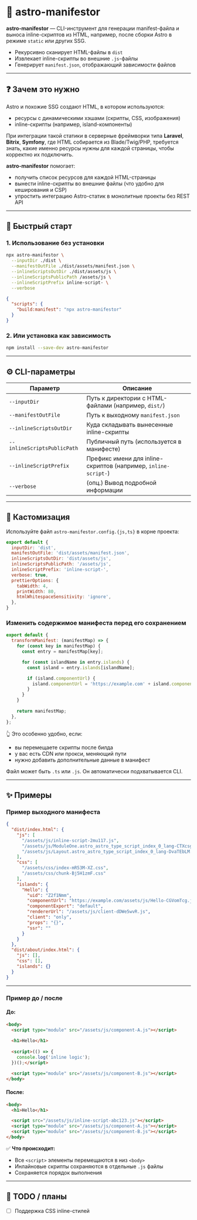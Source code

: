 # 🌟 astro-manifestor

**astro-manifestor** — CLI-инструмент для генерации manifest-файла и выноса inline-скриптов из HTML, например, после сборки Astro в режиме `static` или других SSG.

- Рекурсивно сканирует HTML-файлы в `dist`
- Извлекает inline-скрипты во внешние `.js`-файлы
- Генерирует `manifest.json`, отображающий зависимости файлов

---

## ❓ Зачем это нужно

Astro и похожие SSG создают HTML, в котором используются:

- ресурсы с динамическими хэшами (скрипты, CSS, изображения)
- inline-скрипты (например, island-компоненты)

При интеграции такой статики в серверные фреймворки типа **Laravel**, **Bitrix**, **Symfony**, где HTML собирается из Blade/Twig/PHP, требуется знать, какие именно ресурсы нужны для каждой страницы, чтобы корректно их подключить.

**astro-manifestor** помогает:

- получить список ресурсов для каждой HTML-страницы
- вынести inline-скрипты во внешние файлы (что удобно для кеширования и CSP)
- упростить интеграцию Astro-статик в монолитные проекты без REST API

---

## 🚀 Быстрый старт

### 1. Использование без установки

```bash
npx astro-manifestor \
  --inputDir ./dist \
  --manifestOutFile ./dist/assets/manifest.json \
  --inlineScriptsOutDir ./dist/assets/js \
  --inlineScriptsPublicPath /assets/js \
  --inlineScriptPrefix inline-script- \
  --verbose
```

```json
{
  "scripts": {
    "build:manifest": "npx astro-manifestor"
  }
}
```

### 2. Или установка как зависимость

```bash
npm install --save-dev astro-manifestor
```

---

## ⚙️ CLI-параметры

| Параметр                    | Описание                                                                |
|-----------------------------|-------------------------------------------------------------------------|
| `--inputDir`                | Путь к директории с HTML-файлами (например, `dist/`)                    |
| `--manifestOutFile`         | Путь к выходному `manifest.json`                                        |
| `--inlineScriptsOutDir`     | Куда складывать вынесенные inline-скрипты                               |
| `--inlineScriptsPublicPath` | Публичный путь (используется в манифесте)                               |
| `--inlineScriptPrefix`      | Префикс имени для inline-скриптов (например, `inline-script-`)          |
| `--verbose`                 | (опц.) Вывод подробной информации                                       |

---

## 🔧 Кастомизация

Используйте файл `astro-manifestor.config.{js,ts}` в корне проекта:

```js
export default {
  inputDir: 'dist',
  manifestOutFile: 'dist/assets/manifest.json',
  inlineScriptsOutDir: 'dist/assets/js',
  inlineScriptsPublicPath: '/assets/js',
  inlineScriptPrefix: 'inline-script-',
  verbose: true,
  prettierOptions: {
    tabWidth: 4,
    printWidth: 80,
    htmlWhitespaceSensitivity: 'ignore',
  },
}
```

### Изменить содержимое манифеста перед его сохранением

```js
export default {
  transformManifest: (manifestMap) => {
    for (const key in manifestMap) {
      const entry = manifestMap[key];

      for (const islandName in entry.islands) {
        const island = entry.islands[islandName];

        if (island.componentUrl) {
          island.componentUrl = 'https://example.com' + island.componentUrl;
        }
      }
    }
    
    return manifestMap;
  },
};
```

👆 Это особенно удобно, если:

- вы перемещаете скрипты после билда
- у вас есть CDN или прокси, меняющий пути
- нужно добавить дополнительные данные в манифест

Файл может быть `.ts` или `.js`. Он автоматически подхватывается CLI.

---

## ✨ Примеры

### Пример выходного манифеста

```json
{
  "dist/index.html": {
    "js": [
      "/assets/js/inline-script-2mu117.js",
      "/assets/js/ModuleOne.astro_astro_type_script_index_0_lang-CTXcsgZ5.js",
      "/assets/js/Layout.astro_astro_type_script_index_0_lang-DvaTEbLM.js"
    ],
    "css": [
      "/assets/css/index-mR53M-XZ.css",
      "/assets/css/chunk-Bj5H1zmF.css"
    ],
    "islands": {
      "Hello": {
        "uid": "Z2f1Nmm",
        "componentUrl": "https://example.com/assets/js/Hello-CGVomTcg.js",
        "componentExport": "default",
        "rendererUrl": "/assets/js/client-dDWe5wvR.js",
        "client": "only",
        "props": "{}",
        "ssr": ""
      }
    }
  },
  "dist/about/index.html": {
    "js": [],
    "css": [],
    "islands": {}
  }
}
```

---

### Пример до / после

#### До:

```html
<body>
  <script type="module" src="/assets/js/component-A.js"></script>
  
  <h1>Hello</h1>
  
  <script>(() => {
    console.log('inline logic');
  })();</script>

  <script type="module" src="/assets/js/component-B.js"></script>
</body>
```

#### После:

```html
<body>
  <h1>Hello</h1>

  <script src="/assets/js/inline-script-abc123.js"></script>
  <script type="module" src="/assets/js/component-A.js"></script>
  <script type="module" src="/assets/js/component-B.js"></script>
</body>
```

✅ **Что происходит:**

* Все `<script>` элементы перемещаются в низ `<body>`
* Инлайновые скрипты сохраняются в отдельные `.js` файлы
* Сохраняется порядок выполнения

---

## 👀 TODO / планы

- [ ] Поддержка CSS inline-стилей
